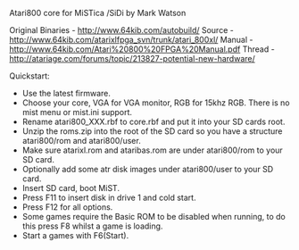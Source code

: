 Atari800 core for MiSTica /SiDi by Mark Watson

Original Binaries - http://www.64kib.com/autobuild/
Source - http://www.64kib.com/atarixlfpga_svn/trunk/atari_800xl/
Manual - http://www.64kib.com/Atari%20800%20FPGA%20Manual.pdf
Thread - http://atariage.com/forums/topic/213827-potential-new-hardware/

Quickstart:
- Use the latest firmware.
- Choose your core, VGA for VGA monitor, RGB for 15khz RGB. There is no
  mist menu or mist.ini support.
- Rename atari800_XXX.rbf to core.rbf and put it into your SD cards root.
- Unzip the roms.zip into the root of the SD card so you have a structure
  atari800/rom and atari800/user.
- Make sure atarixl.rom and ataribas.rom are under atari800/rom
  to your SD card.
- Optionally add some atr disk images under atari800/user to your
  SD card.
- Insert SD card, boot MiST.
- Press F11 to insert disk in drive 1 and cold start.
- Press F12 for all options.
- Some games require the Basic ROM to be disabled when running, to do this
  press F8 whilst a game is loading.
- Start a games with F6(Start).


